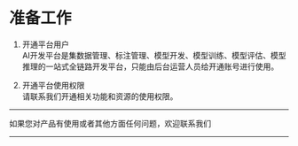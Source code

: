 # 准备工作

1. 开通平台用户   
   AI开发平台是集数据管理、标注管理、模型开发、模型训练、模型评估、模型推理的一站式全链路开发平台，只能由后台运营人员给开通账号进行使用。
	
2. 开通平台使用权限  
   请联系我们开通相关功能和资源的使用权限。


---

如果您对产品有使用或者其他方面任何问题，欢迎联系我们

---
